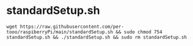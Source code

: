 # standardSetup.sh
`wget https://raw.githubusercontent.com/per-tooo/raspiberryPi/main/standardSetup.sh && sudo chmod 754 standardSetup.sh && ./standardSetup.sh && sudo rm standardSetup.sh`
